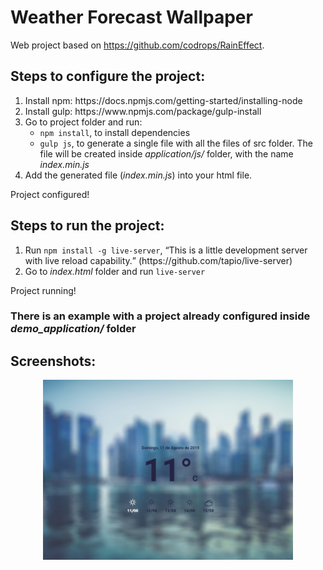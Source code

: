 # Weather Forecast Wallpaper
Web project based on https://github.com/codrops/RainEffect.

<h2>Steps to configure the project:</h2>
<ol>
  <li>Install npm: https://docs.npmjs.com/getting-started/installing-node</li>
  <li>Install gulp: https://www.npmjs.com/package/gulp-install</li>
  <li>Go to project folder and run:
    <ul>
      <li><code>npm install</code>, to install dependencies</li>
      <li><code>gulp js</code>, to generate a single file with all the files of src folder. The file will be created inside <i>application/js/</i> folder, with the name <i>index.min.js</i></li>
    </ul>
  </li>
  <li>Add the generated file (<i>index.min.js</i>) into your html file.</li>
</ol>
Project configured!

<h2>Steps to run the project:</h2>
<ol>
  <li>Run <code>npm install -g live-server</code>, <q>This is a little development server with live reload capability.</q> (https://github.com/tapio/live-server)</li>
  <li>Go to <i>index.html</i> folder and run <code>live-server</code></li>
</ol>
Project running!

<h3>
There is an example with a project already configured inside <i>demo_application/</i> folder
</h3>

<h2>Screenshots:</h2>
<div align="center">
    <img src="/images/screenshot.jpg" width="400px"</img> 
</div>
